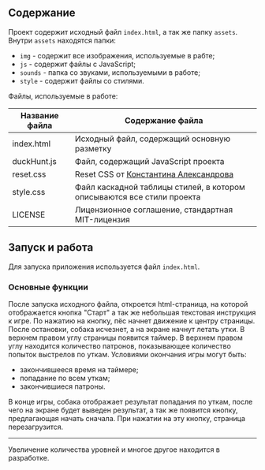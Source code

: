## Содержание

Проект содержит исходный файл `index.html`, а так же папку `assets`. Внутри `assets` находятся папки: 
  * `img` - содержит все изображения, используемые в рабте;
  * `js` - содержит файлы c JavaScript;
  * `sounds` - папка со звуками, используемыми в работе;
  * `style` - содержит файлы со стилями.

Файлы, используемые в работе:

Название файла  | Содержание файла
----------------|----------------------
index.html      | Исходный файл, содержащий основную разметку
duckHunt.js     | Файл, содержащий JavaScript проекта
reset.css       | Reset CSS от [Константина Александрова](https://github.com/koalex)
style.css       | Файл каскадной таблицы стилей, в котором описываются все стили проекта
LICENSE         | Лицензионное соглашение, стандартная MIT-лицензия

## Запуск и работа
Для запуска приложения используется файл `index.html`.

### Основные функции
После запуска исходного файла, откроется html-страница, на которой отображается кнопка "Старт" а так же небольшая текстовая инструкция к игре. По нажатию на кнопку, пёс начнет движение к центру страницы. После остановки, собака исчезнет, а на экране начнут летать утки. В верхнем правом углу страницы появится таймер. В верхнем правом углу находится количество патронов, показывающее количество попыток выстрелов по уткам. Условиями окончания игры могут быть:
  * закончившееся время на таймере;
  * попадание по всем уткам;
  * закончившиеся патроны.
  
В конце игры, собака отображает результат попадания по уткам, после чего на экране будет выведен результат, а так же появится кнопку, предлагающая начать сначала. При нажатии на эту кнопку, страница перезагрузится.

****************************************
Увеличение количества уровней и многое другое находится в разработке.
